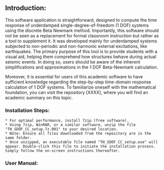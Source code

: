 

## Introduction:
This software application is straightforward, designed to compute the time response of underdamped single-degree-of-freedom (1 DOF) systems using the discrete Beta Newmark method. Importantly, this software should not be seen as a replacement for formal classroom instruction but rather as a tool to supplement it. It was developed mainly for underdamped systems subjected to non-periodic and non-harmonic external excitations, like earthquakes. The primary purpose of this tool is to provide students with a visual aid, helping them comprehend how structures behave during actual seismic events. In doing so, users should be aware of the inherent simplifications and approximations in the 1 DOF Beta-Newmark calculation.

Moreover, it is essential for users of this academic software to have sufficient knowledge regarding the step-by-step time-domain response calculation of 1 DOF systems. To familiarize oneself with the mathematical foundation, you can visit the repository [XXXX], where you will find an academic summary on this topic.

### Installation Steps:

    * For optimal performance, install 7zip (free software).
    * Using 7zip, WinRAR, or a similar software, unzip the file "TH_SDOF_CC_setup.7z.001" to your desired location.
    * Note: Ensure all files downloaded from the repository are in the same folder.
    * Once unzipped, an executable file named "TH_SDOF_CC_setup.exe" will appear. Double-click this file to initiate the installation process. Simply follow the on-screen instructions thereafter.

### User Manual:
